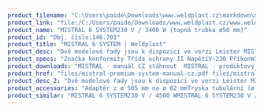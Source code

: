 ```yaml
---
product_filename: "C:\Users\paide\Downloads\www.weldplast.cz\markdown\mistral-6-system209.md"
product_link: "file:/C:/Users/paide/Downloads/www.weldplast.cz/www.weldplast.cz/mistral-6-system209"
product_name: "MISTRAL 6 SYSTEM230 V / 3400 W (topná trubka ø50 mm)"
product_id: "Obj. číslo:146.701"
product_title: "MISTRAL 6 SYSTEM | Weldplast"
product_desc: "Dvě modelové řady jsou k dispozici ve verzi Leister MISTRAL 6 SYSTEM. Se svými bezuhlíkovými motory jsou tato kompaktní horkovzdušná dmychadla určena pro dlouhodobý nepřetržitý provoz. Zařízení Leister MISTRAL 6 SYSTEM pracuje s uzavřeným okruhem regulace (konkrétní teplota) a lze jej ovládat buď pomocí integrované ovládací jednotky nebo externím rozhraním.Bezuhlíkový motor dmychadla pro nepřetržitý provozIntegrovaná ochrana zařízení a topného tělesaMISTRAL 6 SYSTEM navíc nabízí:Možnost nezávisle regulovat ohřev a objem vzduchu pomocí “e-drive”Funkce automatického chlazeníDálkové ovládání teploty a objemu vzduchu pomocí rozhraníIntegrovaná termosondaDigitální zobrazení aktuálních / požadovaných hodnot"
product_specs: "Značka konformity Třída ochrany II NapětíV~230 PříkonW3400 FrekvenceHz50 / 60 Max. teplota°C650 Průtok vzduchul/min100 - 350 Statický tlakPa2500 Úroveň hlučnosti LpAdB65 Hmotnostkg14 Druh certifikaceCCA"
product_downloads: "MISTRAL - manuál CZ stáhnout  MISTRAL - produktový list stáhnout  TECHNOLOGIE HORKÉHO VZDUCHU - katalog stáhnout"
product_href: "files/mistral-premium-system-manual-cz.pdf files/mistral-premium-system-manual-cz.pdf files/mistral-premium-system-produktovy-list.pdf files/mistral-premium-system-produktovy-list.pdf files/katalog-ph-web.pdf files/katalog-ph-web.pdf"
product_desc_2: "Dvě modelové řady jsou k dispozici ve verzi Leister MISTRAL 6 SYSTEM. Se svými bezuhlíkovými motory jsou tato kompaktní horkovzdušná dmychadla určena pro dlouhodobý nepřetržitý provoz. Zařízení Leister MISTRAL 6 SYSTEM pracuje s uzavřeným okruhem regulace (konkrétní teplota) a lze jej ovládat buď pomocí integrované ovládací jednotky nebo externím rozhraním.Bezuhlíkový motor dmychadla pro nepřetržitý provozIntegrovaná ochrana zařízení a topného tělesaMISTRAL 6 SYSTEM navíc nabízí:Možnost nezávisle regulovat ohřev a objem vzduchu pomocí “e-drive”Funkce automatického chlazeníDálkové ovládání teploty a objemu vzduchu pomocí rozhraníIntegrovaná termosondaDigitální zobrazení aktuálních / požadovaných hodnot"
product_accessories: "Adaptér z ø 505 mm na ø 62 mmTryska tubulární (ø 50.5 mm) 590 x 420 x 17 mmTrubka prodlužovací násuvná (ø 50.5 mm) 160 x ø 36.5 mm pro LE 3300Tryska tubulární (ø 50.5 mm) 836 x 660 x 1 mmTryska tubulární (ø 50.5 mm) 900 x 800 x 09 mmTryska tubulární (ø 50.5 mm) 460 x 300 x 2 mmPotenciometr externí10 kΩ 3 m kabel (MISTRAL PREMIUM)Filtr sání Ø 38 mm nerez (MISTRALMONOIGNITER)Spona hadice ø 60 mmHadice vzduchová ø 38 mm PVCPříruba připojovací (ø 50.5/70 mm) násuvnáKabel termosondy prodlužovací 10 mKabel termosondy prodlužovací 4 mKabel termosondy prodlužovací 2 mTermosonda s 1m kabelem a zástrčkou (CSS easy)Adaptér (ø 505 mm)na ø 36.5 mmTryska reflektorová U (ø 505 mm)45 x 250 mm přímáTryska reflektorová děrovaná (ø 505 mm)130 x 150 mm přímáTryska reflektorová zavírací (ø 505 mm)ø 70 mm x 70 mmTryska reflektorová zavírací (ø 505 mm)ø 125 mm x 22 mmTryska reflektorová děrovaná (ø 505 mm)85 x 85 mm přímáTryska štěrbinová (ø 505 mm)150 x 12 mm přímáTryska přeplátovací (ø 50 mm)70 x 10 mm přímáTryska tubulární (ø 50 mm)106 x 162 mm 90° zahnutáTryska reflektorová děrovaná (ø 505 mm)ø 65 mm přímáTryska přeplátovací (ø 50 mm)300 x 6 mm přímáTryska štěrbinová (ø 50 mm)150 x 6 mm přímáTryska štěrbinová (ø 50 mm)100 x 4 mm přímáTryska přeplátovací (ø 50 mm)45 x 12 mm 350 mm dlouháRegulační jednotka CSSbez kabelu šroubové konektory MISTRAL 6 SYSTEM230 V / 4500 WMISTRAL 6 SYSTEM230 V / 2300 W (topná trubka ø365 mm)"
product_similar: "MISTRAL 6 SYSTEM230 V / 4500 WMISTRAL 6 SYSTEM230 V / 2300 W (topná trubka ø365 mm)"
---
```

